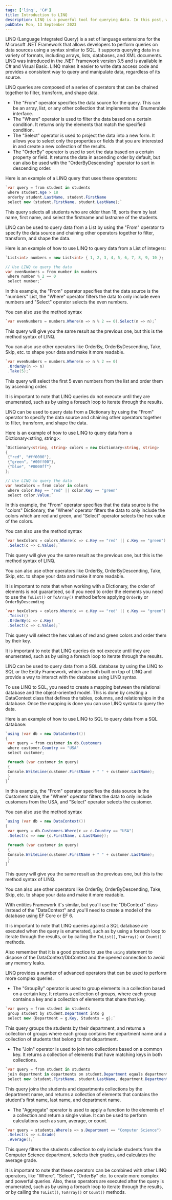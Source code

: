 ```yaml
---
tags: ['linq', 'C#']
title: Introduction to LINQ
description: LINQ is a powerful tool for querying data. In this post, we'll look at how to use LINQ to query data in C#.
pubDate: Mon, 13 September 2023
---
```

LINQ (Language Integrated Query) is a set of language extensions for the Microsoft .NET Framework that allows developers to perform queries on data sources using a syntax similar to SQL. It supports querying data in a variety of formats, including arrays, lists, databases, and XML documents. LINQ was introduced in the .NET Framework version 3.5 and is available in C# and Visual Basic. LINQ makes it easier to write data access code and provides a consistent way to query and manipulate data, regardless of its source.


LINQ queries are composed of a series of operators that can be chained together to filter, transform, and shape data.

* The "From" operator specifies the data source for the query. This can be an array, list, or any other collection that implements the IEnumerable interface.
* The "Where" operator is used to filter the data based on a certain condition. It returns only the elements that match the specified condition.
* The "Select" operator is used to project the data into a new form. It allows you to select only the properties or fields that you are interested in and create a new collection of the results.
* The "OrderBy" operator is used to sort the data based on a certain property or field. It returns the data in ascending order by default, but can also be used with the "OrderByDescending" operator to sort in descending order.

Here is an example of a LINQ query that uses these operators:


```csharp
`var query = from student in students
 where student.Age > 18
 orderby student.LastName, student.FirstName
 select new {student.FirstName, student.LastName};`
```
This query selects all students who are older than 18, sorts them by last name, first name, and select the firstname and lastname of the students.


LINQ can be used to query data from a List by using the "From" operator to specify the data source and chaining other operators together to filter, transform, and shape the data.

Here is an example of how to use LINQ to query data from a List of integers:


```csharp
`List<int> numbers = new List<int> { 1, 2, 3, 4, 5, 6, 7, 8, 9, 10 };

// Use LINQ to query the data
var evenNumbers = from number in numbers
 where number % 2 == 0
 select number;`
```
In this example, the "From" operator specifies that the data source is the "numbers" List, the "Where" operator filters the data to only include even numbers and "Select" operator selects the even numbers.

You can also use the method syntax


```csharp
`var evenNumbers = numbers.Where(n => n % 2 == 0).Select(n => n);`
```
This query will give you the same result as the previous one, but this is the method syntax of LINQ.

You can also use other operators like OrderBy, OrderByDescending, Take, Skip, etc. to shape your data and make it more readable.


```csharp
`var evenNumbers = numbers.Where(n => n % 2 == 0)
 .OrderBy(n => n)
 .Take(5);`
```
This query will select the first 5 even numbers from the list and order them by ascending order.

It is important to note that LINQ queries do not execute until they are enumerated, such as by using a foreach loop to iterate through the results.


LINQ can be used to query data from a Dictionary by using the "From" operator to specify the data source and chaining other operators together to filter, transform, and shape the data.

Here is an example of how to use LINQ to query data from a Dictionary<string, string>:


```csharp
`Dictionary<string, string> colors = new Dictionary<string, string>
{
 {"red", "#ff0000"},
 {"green", "#00ff00"},
 {"blue", "#0000ff"}
};

// Use LINQ to query the data
var hexColors = from color in colors
 where color.Key == "red" || color.Key == "green"
 select color.Value;`
```
In this example, the "From" operator specifies that the data source is the "colors" Dictionary, the "Where" operator filters the data to only include the colors which are red and green, and "Select" operator selects the hex value of the colors.

You can also use the method syntax


```csharp
`var hexColors = colors.Where(c => c.Key == "red" || c.Key == "green")
 .Select(c => c.Value);`
```
This query will give you the same result as the previous one, but this is the method syntax of LINQ.

You can also use other operators like OrderBy, OrderByDescending, Take, Skip, etc. to shape your data and make it more readable.

It is important to note that when working with a Dictionary, the order of elements is not guaranteed, so if you need to order the elements you need to use the `ToList()` or `ToArray()` method before applying `OrderBy` or `OrderByDescending`


```csharp
`var hexColors = colors.Where(c => c.Key == "red" || c.Key == "green")
 .ToList()
 .OrderBy(c => c.Key)
 .Select(c => c.Value);`
```
This query will select the hex values of red and green colors and order them by their key.

It is important to note that LINQ queries do not execute until they are enumerated, such as by using a foreach loop to iterate through the results.


LINQ can be used to query data from a SQL database by using the LINQ to SQL or the Entity Framework, which are both built on top of LINQ and provide a way to interact with the database using LINQ syntax.

To use LINQ to SQL, you need to create a mapping between the relational database and the object-oriented model. This is done by creating a DataContext class that defines the tables, columns, and relationships in the database. Once the mapping is done you can use LINQ syntax to query the data.

Here is an example of how to use LINQ to SQL to query data from a SQL database:


```csharp
`using (var db = new DataContext())
{
 var query = from customer in db.Customers
 where customer.Country == "USA"
 select customer;

 foreach (var customer in query)
 {
 Console.WriteLine(customer.FirstName + " " + customer.LastName);
 }
}`
```
In this example, the "From" operator specifies the data source is the Customers table, the "Where" operator filters the data to only include customers from the USA, and "Select" operator selects the customer.

You can also use the method syntax


```csharp
`using (var db = new DataContext())
{
 var query = db.Customers.Where(c => c.Country == "USA")
 .Select(c => new {c.FirstName, c.LastName});

 foreach (var customer in query)
 {
 Console.WriteLine(customer.FirstName + " " + customer.LastName);
 }
}`
```
This query will give you the same result as the previous one, but this is the method syntax of LINQ.

You can also use other operators like OrderBy, OrderByDescending, Take, Skip, etc. to shape your data and make it more readable.

With entities Framework it's similar, but you'll use the "DbContext" class instead of the "DataContext" and you'll need to create a model of the database using EF Core or EF 6.

It is important to note that LINQ queries against a SQL database are executed when the query is enumerated, such as by using a foreach loop to iterate through the results, or by calling the `ToList()`, `ToArray()` or `Count()` methods.

Also remember that it is a good practice to use the `using` statement to dispose of the DataContext/DbContext and the opened connection to avoid any memory leaks.


LINQ provides a number of advanced operators that can be used to perform more complex queries.

* The "GroupBy" operator is used to group elements in a collection based on a certain key. It returns a collection of groups, where each group contains a key and a collection of elements that share that key.


```csharp
`var query = from student in students
 group student by student.Department into g
 select new {Department = g.Key, Students = g};`
```
This query groups the students by their department, and returns a collection of groups where each group contains the department name and a collection of students that belong to that department.

* The "Join" operator is used to join two collections based on a common key. It returns a collection of elements that have matching keys in both collections.


```csharp
`var query = from student in students
 join department in departments on student.Department equals department.DepartmentName
 select new {student.FirstName, student.LastName, department.DepartmentName};`
```
This query joins the students and departments collections by the department name, and returns a collection of elements that contains the student's first name, last name, and department name.

* The "Aggregate" operator is used to apply a function to the elements of a collection and return a single value. It can be used to perform calculations such as sum, average, or count.


```csharp
`var query = students.Where(s => s.Department == "Computer Science")
 .Select(s => s.Grade)
 .Average();`
```
This query filters the students collection to only include students from the Computer Science department, selects their grades, and calculates the average grade.

It is important to note that these operators can be combined with other LINQ operators, like "Where", "Select", "OrderBy" etc. to create more complex and powerful queries. Also, these operators are executed after the query is enumerated, such as by using a foreach loop to iterate through the results, or by calling the `ToList()`, `ToArray()` or `Count()` methods.


